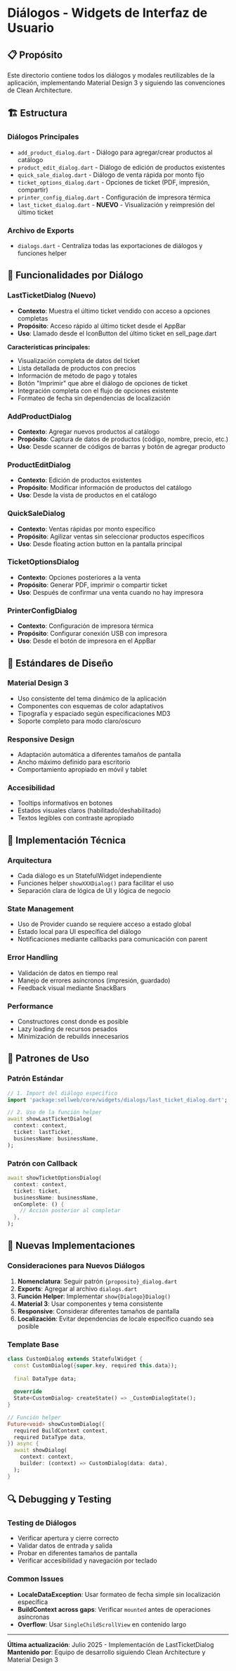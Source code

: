 # Diálogos - Widgets de Interfaz de Usuario

## 📋 Propósito
Este directorio contiene todos los diálogos y modales reutilizables de la aplicación, implementando Material Design 3 y siguiendo las convenciones de Clean Architecture.

## 🏗️ Estructura

### **Diálogos Principales**
- `add_product_dialog.dart` - Diálogo para agregar/crear productos al catálogo
- `product_edit_dialog.dart` - Diálogo de edición de productos existentes
- `quick_sale_dialog.dart` - Diálogo de venta rápida por monto fijo
- `ticket_options_dialog.dart` - Opciones de ticket (PDF, impresión, compartir)
- `printer_config_dialog.dart` - Configuración de impresora térmica
- `last_ticket_dialog.dart` - **NUEVO** - Visualización y reimpresión del último ticket

### **Archivo de Exports**
- `dialogs.dart` - Centraliza todas las exportaciones de diálogos y funciones helper

## 🎯 Funcionalidades por Diálogo

### **LastTicketDialog** (Nuevo)
- **Contexto**: Muestra el último ticket vendido con acceso a opciones completas
- **Propósito**: Acceso rápido al último ticket desde el AppBar
- **Uso**: Llamado desde el IconButton del último ticket en sell_page.dart

**Características principales:**
- Visualización completa de datos del ticket
- Lista detallada de productos con precios
- Información de método de pago y totales
- Botón "Imprimir" que abre el diálogo de opciones de ticket
- Integración completa con el flujo de opciones existente
- Formateo de fecha sin dependencias de localización

### **AddProductDialog**
- **Contexto**: Agregar nuevos productos al catálogo
- **Propósito**: Captura de datos de productos (código, nombre, precio, etc.)
- **Uso**: Desde scanner de códigos de barras y botón de agregar producto

### **ProductEditDialog**
- **Contexto**: Edición de productos existentes
- **Propósito**: Modificar información de productos del catálogo
- **Uso**: Desde la vista de productos en el catálogo

### **QuickSaleDialog**
- **Contexto**: Ventas rápidas por monto específico
- **Propósito**: Agilizar ventas sin seleccionar productos específicos
- **Uso**: Desde floating action button en la pantalla principal

### **TicketOptionsDialog**
- **Contexto**: Opciones posteriores a la venta
- **Propósito**: Generar PDF, imprimir o compartir ticket
- **Uso**: Después de confirmar una venta cuando no hay impresora

### **PrinterConfigDialog**
- **Contexto**: Configuración de impresora térmica
- **Propósito**: Configurar conexión USB con impresora
- **Uso**: Desde el botón de impresora en el AppBar

## 🎨 Estándares de Diseño

### **Material Design 3**
- Uso consistente del tema dinámico de la aplicación
- Componentes con esquemas de color adaptativos
- Tipografía y espaciado según especificaciones MD3
- Soporte completo para modo claro/oscuro

### **Responsive Design**
- Adaptación automática a diferentes tamaños de pantalla
- Ancho máximo definido para escritorio
- Comportamiento apropiado en móvil y tablet

### **Accesibilidad**
- Tooltips informativos en botones
- Estados visuales claros (habilitado/deshabilitado)
- Textos legibles con contraste apropiado

## 🔧 Implementación Técnica

### **Arquitectura**
- Cada diálogo es un StatefulWidget independiente
- Funciones helper `showXXXDialog()` para facilitar el uso
- Separación clara de lógica de UI y lógica de negocio

### **State Management**
- Uso de Provider cuando se requiere acceso a estado global
- Estado local para UI específica del diálogo
- Notificaciones mediante callbacks para comunicación con parent

### **Error Handling**
- Validación de datos en tiempo real
- Manejo de errores asíncronos (impresión, guardado)
- Feedback visual mediante SnackBars

### **Performance**
- Constructores const donde es posible
- Lazy loading de recursos pesados
- Minimización de rebuilds innecesarios

## 📱 Patrones de Uso

### **Patrón Estándar**
```dart
// 1. Import del diálogo específico
import 'package:sellweb/core/widgets/dialogs/last_ticket_dialog.dart';

// 2. Uso de la función helper
await showLastTicketDialog(
  context: context,
  ticket: lastTicket,
  businessName: businessName,
);
```

### **Patrón con Callback**
```dart
await showTicketOptionsDialog(
  context: context,
  ticket: ticket,
  businessName: businessName,
  onComplete: () {
    // Acción posterior al completar
  },
);
```

## 🚀 Nuevas Implementaciones

### **Consideraciones para Nuevos Diálogos**
1. **Nomenclatura**: Seguir patrón `{proposito}_dialog.dart`
2. **Exports**: Agregar al archivo `dialogs.dart`
3. **Función Helper**: Implementar `show{Dialogo}Dialog()`
4. **Material 3**: Usar componentes y tema consistente
5. **Responsive**: Considerar diferentes tamaños de pantalla
6. **Localización**: Evitar dependencias de locale específico cuando sea posible

### **Template Base**
```dart
class CustomDialog extends StatefulWidget {
  const CustomDialog({super.key, required this.data});
  
  final DataType data;
  
  @override
  State<CustomDialog> createState() => _CustomDialogState();
}

// Función helper
Future<void> showCustomDialog({
  required BuildContext context,
  required DataType data,
}) async {
  await showDialog(
    context: context,
    builder: (context) => CustomDialog(data: data),
  );
}
```

## 🔍 Debugging y Testing

### **Testing de Diálogos**
- Verificar apertura y cierre correcto
- Validar datos de entrada y salida
- Probar en diferentes tamaños de pantalla
- Verificar accesibilidad y navegación por teclado

### **Common Issues**
- **LocaleDataException**: Usar formateo de fecha simple sin localización específica
- **BuildContext across gaps**: Verificar `mounted` antes de operaciones asíncronas
- **Overflow**: Usar `SingleChildScrollView` en contenido largo

---

**Última actualización**: Julio 2025 - Implementación de LastTicketDialog
**Mantenido por**: Equipo de desarrollo siguiendo Clean Architecture y Material Design 3
